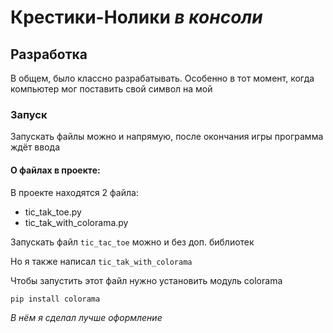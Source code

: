 # Крестики-Нолики _в консоли_

## Разработка

В общем, было классно разрабатывать. Особенно в тот момент, когда компьютер мог поставить свой символ на мой

### Запуск 
Запускать файлы можно и напрямую, после окончания игры программа ждёт ввода

#### О файлах в проекте:
В проекте находятся 2 файла:
- tic_tak_toe.py
- tic_tak_with_colorama.py

Запускать файл `tic_tac_toe` можно и без доп. библиотек

Но я также написал `tic_tak_with_colorama`

Чтобы запустить этот файл нужно установить модуль colorama
```
pip install colorama
```
_В нём я сделал лучше оформление_